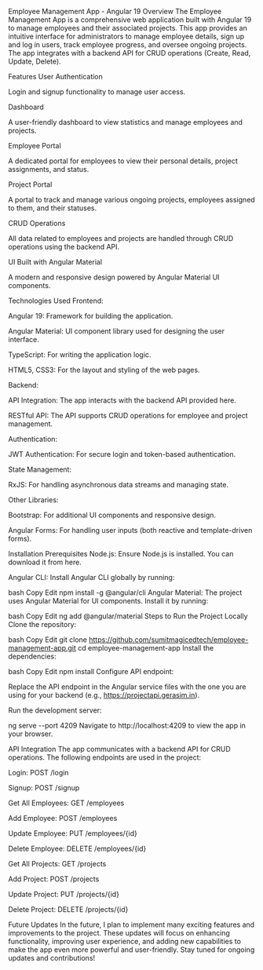 Employee Management App - Angular 19
Overview
The Employee Management App is a comprehensive web application built with Angular 19 to manage employees and their associated projects. This app provides an intuitive interface for administrators to manage employee details, sign up and log in users, track employee progress, and oversee ongoing projects. The app integrates with a backend API for CRUD operations (Create, Read, Update, Delete).

Features
User Authentication

Login and signup functionality to manage user access.

Dashboard

A user-friendly dashboard to view statistics and manage employees and projects.

Employee Portal

A dedicated portal for employees to view their personal details, project assignments, and status.

Project Portal

A portal to track and manage various ongoing projects, employees assigned to them, and their statuses.

CRUD Operations

All data related to employees and projects are handled through CRUD operations using the backend API.

UI Built with Angular Material

A modern and responsive design powered by Angular Material UI components.

Technologies Used
Frontend:

Angular 19: Framework for building the application.

Angular Material: UI component library used for designing the user interface.

TypeScript: For writing the application logic.

HTML5, CSS3: For the layout and styling of the web pages.

Backend:

API Integration: The app interacts with the backend API provided here.

RESTful API: The API supports CRUD operations for employee and project management.

Authentication:

JWT Authentication: For secure login and token-based authentication.

State Management:

RxJS: For handling asynchronous data streams and managing state.

Other Libraries:

Bootstrap: For additional UI components and responsive design.

Angular Forms: For handling user inputs (both reactive and template-driven forms).

Installation
Prerequisites
Node.js: Ensure Node.js is installed. You can download it from here.

Angular CLI: Install Angular CLI globally by running:

bash
Copy
Edit
npm install -g @angular/cli
Angular Material: The project uses Angular Material for UI components. Install it by running:

bash
Copy
Edit
ng add @angular/material
Steps to Run the Project Locally
Clone the repository:

bash
Copy
Edit
git clone https://github.com/sumitmagicedtech/employee-management-app.git
cd employee-management-app
Install the dependencies:

bash
Copy
Edit
npm install
Configure API endpoint:

Replace the API endpoint in the Angular service files with the one you are using for your backend (e.g., https://projectapi.gerasim.in).

Run the development server:

ng serve --port 4209
Navigate to http://localhost:4209 to view the app in your browser.

API Integration
The app communicates with a backend API for CRUD operations. The following endpoints are used in the project:

Login: POST /login

Signup: POST /signup

Get All Employees: GET /employees

Add Employee: POST /employees

Update Employee: PUT /employees/{id}

Delete Employee: DELETE /employees/{id}

Get All Projects: GET /projects

Add Project: POST /projects

Update Project: PUT /projects/{id}

Delete Project: DELETE /projects/{id}

Future Updates
In the future, I plan to implement many exciting features and improvements to the project. These updates will focus on enhancing functionality, improving user experience, and adding new capabilities to make the app even more powerful and user-friendly. Stay tuned for ongoing updates and contributions!
